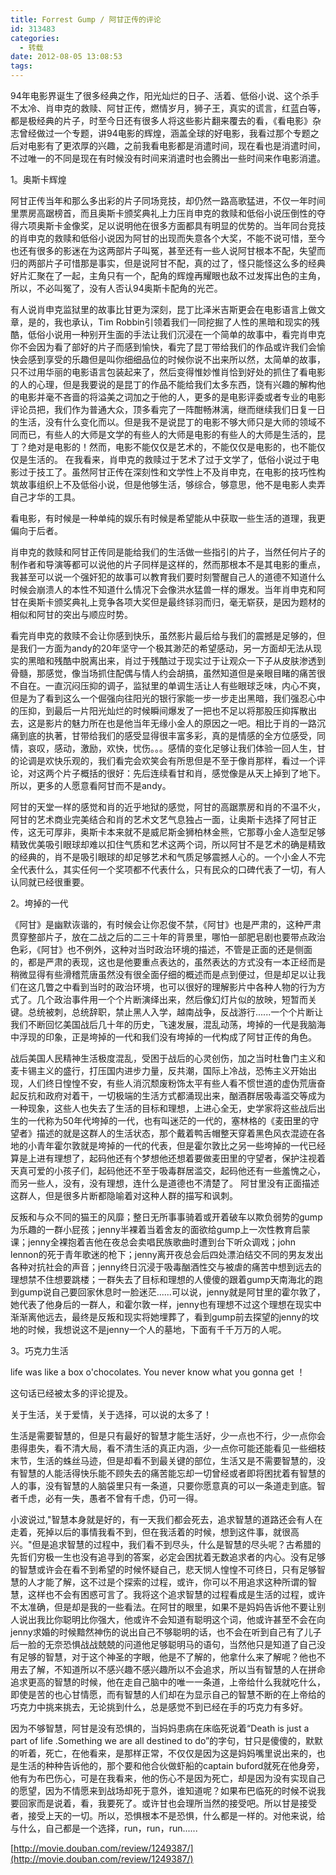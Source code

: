 ```yaml
---
title: Forrest Gump / 阿甘正传的评论
id: 313483
categories:
  - 转载
date: 2012-08-05 13:08:53
tags:
---
```


94年电影界诞生了很多经典之作，阳光灿烂的日子、活着、低俗小说、这个杀手不太冷、肖申克的救赎、阿甘正传，燃情岁月，狮子王，真实的谎言，红蓝白等，都是极经典的片子，时至今日还有很多人将这些影片翻来覆去的看，《看电影》杂志曾经做过一个专题，讲94电影的辉煌，涵盖全球的好电影，我看过那个专题之后对电影有了更浓厚的兴趣，之前我看电影都是消遣时间，现在看也是消遣时间，不过唯一的不同是现在有时候没有时间来消遣时也会腾出一些时间来作电影消遣。

1。奥斯卡辉煌

阿甘正传当年和那么多出彩的片子同场竞技，却仍然一路高歌猛进，不仅一年时间里票房高踞榜首，而且奥斯卡颁奖典礼上力压肖申克的救赎和低俗小说压倒性的夺得六项奥斯卡金像奖，足以说明他在很多方面都具有明显的优势的。当年同台竞技的肖申克的救赎和低俗小说因为阿甘的出现而失意各个大奖，不能不说可惜，至今也还有很多的影迷在为这两部片子叫冤，甚至还有一些人说阿甘根本不配，失望而归的两部片子可惜那是事实，但是说阿甘不配，真的过了，怪只能怪这么多的经典好片汇聚在了一起，主角只有一个，配角的辉煌再耀眼也敌不过发挥出色的主角，所以，不必叫冤了，没有人否认94奥斯卡配角的光芒。

有人说肖申克监狱里的故事比甘更为深刻，昆丁比泽米吉斯更会在电影语言上做文章，是的，我也承认，Tim Robbin引领着我们一同挖掘了人性的黑暗和现实的残酷，低俗小说用一种别开生面的手法让我们沉浸在一个简单的故事中，看完肖申克你不会因为看了部好的片子而感到愉快，看完了昆丁带给我们的作品或许我们会愉快会感到享受的乐趣但是叫你细细品位的时候你说不出来所以然，太简单的故事，只不过用华丽的电影语言包装起来了，然后变得惟妙惟肖恰到好处的抓住了看电影的人的心理，但是我要说的是昆丁的作品不能给我们太多东西，饶有兴趣的解构他的电影并毫不吝啬的将溢美之词加之于他的人，更多的是电影评委或者专业的电影评论员把，我们作为普通大众，顶多看完了一阵酣畅淋漓，继而继续我们日复一日的生活，没有什么变化而以。但是我不是说昆丁的电影不够大师只是大师的领域不同而已，有些人的大师是文学的有些人的大师是电影的有些人的大师是生活的，昆丁？绝对是电影的！然而，电影不能仅仅是艺术的，不能仅仅是电影的，也不能仅仅是生活的。 在我看来，肖申克的救赎过于艺术了过于文学了，低俗小说过于电影过于技工了。虽然阿甘正传在深刻性和文学性上不及肖申克，在电影的技巧性构筑故事组织上不及低俗小说，但是他够生活，够综合，够意思，他不是电影人卖弄自己才华的工具。

看电影，有时候是一种单纯的娱乐有时候是希望能从中获取一些生活的道理，我更偏向于后者。

肖申克的救赎和阿甘正传同是能给我们的生活做一些指引的片子，当然任何片子的制作者和导演等都可以说他的片子同样是这样的，然而那根本不是其电影的重点，我甚至可以说一个强奸犯的故事可以教育我们要时刻警醒自己人的道德不知道什么时候会崩溃人的本性不知道什么情况下会像洪水猛兽一样的爆发。当年肖申克和阿甘在奥斯卡颁奖典礼上竞争各项大奖但是最终铩羽而归，毫无崭获，是因为题材的相似和阿甘的突出与顺应时势。

看完肖申克的救赎不会让你感到快乐，虽然影片最后给与我们的震撼是足够的，但是我们一方面为andy的20年坚守一个极其渺茫的希望感动，另一方面却无法从现实的黑暗和残酷中脱离出来，肖过于残酷过于现实过于让观众一下子从皮肤渗透到骨髓，那感觉，像当场抓住配偶与情人约会胡搞，虽然知道但是亲眼目睹的痛苦很不自在。一直沉闷压抑的调子，监狱里的单调生活让人有些眼球乏味，内心不爽，但是为了看到这么一个倔强向往阳光的银行家能一步一步走出黑暗，我们强忍心中的压抑，到最后一片阳光灿烂的时候瞬间爆发了一把也不足以将那股压抑挥散出去，这是影片的魅力所在也是他当年无缘小金人的原因之一吧。相比于肖的一路沉痛到底的执著，甘带给我们的感受显得很丰富多彩，真的是情感的全方位感受，同情，哀叹，感动，激励，欢快，忧伤。。。感情的变化足够让我们体验一回人生，甘的论调是欢快乐观的，我们看完会欢笑会有所思但是不至于像肖那样，看过一个评论，对这两个片子概括的很好：先后连续看甘和肖，感觉像是从天上掉到了地下。所以，更多的人愿意看阿甘而不是andy。

阿甘的天堂一样的感觉和肖的近乎地狱的感觉，阿甘的高踞票房和肖的不温不火，阿甘的艺术商业完美结合和肖的艺术文艺气息独占一面，让奥斯卡选择了阿甘正传，这无可厚非，奥斯卡本来就不是威尼斯金狮柏林金熊，它那尊小金人造型足够精致优美吸引眼球却难以扣住气质和艺术这两个词，所以阿甘不是艺术的确是精致的经典的，肖不是吸引眼球的却足够艺术和气质足够震撼人心的。一个小金人不完全代表什么，其实任何一个奖项都不代表什么，只有民众的口碑代表了一切，有人认同就已经很重要。

2。垮掉的一代

《阿甘》是幽默诙谐的，有时候会让你忍俊不禁，《阿甘》也是严肃的，这种严肃贯穿整部片子，放在二战之后的二三十年的背景里，哪怕一部肥皂剧也要带点政治色彩，《阿甘》也不例外，这种对当时政治环境的描述，不管是正面的还是侧面的，都是严肃的表现，这也是他要重点表达的，虽然表达的方式没有一本正经而是稍微显得有些滑稽荒唐虽然没有很全面仔细的概述而是点到便过，但是却足以让我们在这几瞥之中看到当时的政治环境，也可以很好的理解影片中各种人物的行为方式了。几个政治事件用一个个片断演绎出来，然后像幻灯片似的放映，短暂而关键。总统被刺，总统辞职，禁止黑人入学，越南战争，反战游行......一个个片断让我们不断回忆美国战后几十年的历史，飞速发展，混乱动荡，垮掉的一代是我脑海中浮现的印象，正是垮掉的一代和我们没有垮掉的一代构成了阿甘正传的角色。

战后美国人民精神生活极度混乱，受困于战后的心灵创伤，加之当时杜鲁门主义和麦卡锡主义的盛行，打压国内进步力量，反共潮，国际上冷战，恐怖主义开始出现，人们终日惶惶不安，有些人消沉颓废粉饰太平有些人看不惯世道的虚伪荒唐奋起反抗和政府对着干，一切极端的生活方式都涌现出来，酗酒群居吸毒滥交等成为一种现象，这些人也失去了生活的目标和理想，上进心全无，史学家将这些战后出生的一代称为50年代垮掉的一代，也有叫迷茫的一代的，塞林格的《麦田里的守望者》描述的就是这群人的生活状态，那个戴着鸭舌帽整天穿着黑色风衣混迹在各地的小青年霍尔敦就是垮掉的一代的代表，但是霍尔敦比之另一些垮掉的一代已经算是上进有理想了，起码他还有个梦想他还想着要做麦田里的守望者，保护注视着天真可爱的小孩子们，起码他还不至于吸毒群居滥交，起码他还有一些羞愧之心，而另一些人，没有，没有理想，连什么是道德也不清楚了。 阿甘里没有正面描述这群人，但是很多片断都隐喻着对这种人群的描写和讽刺。

反叛和与众不同的猫王的风靡；整日无所事事骑着或开着破车以欺负弱势的gump为乐趣的一群小屁孩；jenny半裸着当着舍友的面欲给gump上一次性教育启蒙课；jenny全裸抱着吉他在夜总会卖唱民族歌曲时遭到台下听众调戏；john lennon的死于青年歌迷的枪下；jenny离开夜总会后四处漂泊结交不同的男友发出各种对抗社会的声音；jenny终日沉浸于吸毒酗酒性交与被虐的痛苦中想到远去的理想禁不住想要跳楼；一群失去了目标和理想的人傻傻的跟着gump天南海北的跑到gump说自己要回家休息时一脸迷茫......可以说，jenny就是阿甘里的霍尔敦了，她代表了他身后的一群人，和霍尔敦一样，jenny也有理想不过这个理想在现实中渐渐离他远去，最终是反叛和现实将她埋葬了，看到gump前去探望的jenny的坟地的时候，我想说这不是jenny一个人的墓地，下面有千千万万的人呢。

3。巧克力生活

life was like a box o'chocolates. You never know what you gonna get ！

这句话已经被太多的评论提及。

关于生活，关于爱情，关于选择，可以说的太多了！

生活是需要智慧的，但是只有最好的智慧才能生活好，少一点也不行，少一点你会患得患失，看不清大局，看不清生活的真正内涵，少一点你可能还能看见一些细枝末节，生活的蛛丝马迹，但是却看不到最关键的部位，生活又是不需要智慧的，没有智慧的人能活得快乐能不顾失去的痛苦能忘却一切曾经或者即将困扰着有智慧的人的事，没有智慧的人脑袋里只有一条道，只要你愿意真的可以一条道走到底。智者千虑，必有一失，愚者不曾有千虑，仍可一得。

小波说过,"智慧本身就是好的，有一天我们都会死去，追求智慧的道路还会有人在走着，死掉以后的事情我看不到，但在我活着的时候，想到这件事，就很高兴。"但是追求智慧的过程中，我们看不到尽头，什么是智慧的尽头呢？古希腊的先哲们穷极一生也没有追寻到的答案，必定会困扰着无数追求者的内心。没有足够的智慧或许会在看不到希望的时候怀疑自己，悲天悯人惶惶不可终日，只有足够智慧的人才能了解，这不过是个探索的过程，或许，你可以不用追求这种所谓的智慧，这样也不会有困惑可言了。我将这个追求智慧的过程看成是生活的过程，或许不太准确，但是却是我的一些看法。在阿甘的眼里，如果不是妈妈告诉他不要让别人说出我比你聪明比你强大，他或许不会知道有聪明这个词，他或许甚至不会在向jenny求婚的时候黯然神伤的说出自己不够聪明的话，也不会在听到自己有了儿子后一脸的无奈恐惧战战兢兢的问道他足够聪明马的语句，当然他只是知道了自己没有足够的智慧，对于这个神圣的字眼，他是不了解的，他拿什么来了解呢？他也不用去了解，不知道所以不感兴趣不感兴趣所以不会追求，所以当有智慧的人在拼命追求更高的智慧的时候，他在走自己脑中的唯一一条道，上帝给什么我就吃什么，即使是苦的也心甘情愿，而有智慧的人们却在为显示自己的智慧不断的在上帝给的巧克力中挑来挑去，无论挑到什么，总是感觉不到已经在手的巧克力有多好。

因为不够智慧，阿甘是没有恐惧的，当妈妈患病在床临死说着“Death is just a part of life .Something we are all destined to do”的字句，甘只是傻傻的，默默的听着，死亡，在他看来，是那样正常，不仅仅是因为这是妈妈嘴里说出来的，也是生活的种种告诉他的，那个要和他合伙做虾船的captain buford就死在他身旁，他有为布巴伤心，可是在我看来，他的伤心不是因为死亡，却是因为没有实现自己的愿望，因为不情愿来到战场却死于意外，谁知道呢？如果布巴临死的时候不说我要回家而是说着，看，我要死了。或许甘也会理所当然的接受吧。所以甘是接受者，接受上天的一切。所以，恐惧根本不是恐惧，什么都是一样的。对他来说，给与什么，自己都是一个选择，run，run，run......

[http://movie.douban.com/review/1249387/](http://movie.douban.com/review/1249387/)